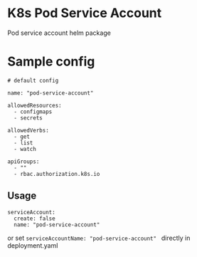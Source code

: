 # K8s Pod Service Account

Pod service account helm package

# Sample config

```
# default config

name: "pod-service-account"

allowedResources:
  - configmaps
  - secrets

allowedVerbs:
  - get
  - list
  - watch

apiGroups:
  - ""
  - rbac.authorization.k8s.io

```
## Usage

```
serviceAccount:
  create: false
  name: "pod-service-account"
```

or set ```serviceAccountName: "pod-service-account" ``` directly in deployment.yaml



